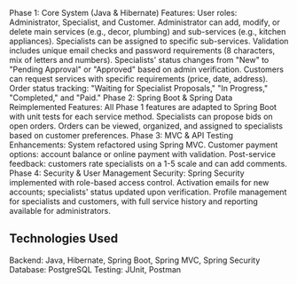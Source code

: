 Phase 1: Core System (Java & Hibernate)
Features:
User roles: Administrator, Specialist, and Customer.
Administrator can add, modify, or delete main services (e.g., decor, plumbing) and sub-services (e.g., kitchen appliances).
Specialists can be assigned to specific sub-services.
Validation includes unique email checks and password requirements (8 characters, mix of letters and numbers).
Specialists' status changes from "New" to "Pending Approval" or "Approved" based on admin verification.
Customers can request services with specific requirements (price, date, address).
Order status tracking: "Waiting for Specialist Proposals," "In Progress," "Completed," and "Paid."
Phase 2: Spring Boot & Spring Data
Reimplemented Features:
All Phase 1 features are adapted to Spring Boot with unit tests for each service method.
Specialists can propose bids on open orders.
Orders can be viewed, organized, and assigned to specialists based on customer preferences.
Phase 3: MVC & API Testing
Enhancements:
System refactored using Spring MVC.
Customer payment options: account balance or online payment with validation.
Post-service feedback: customers rate specialists on a 1-5 scale and can add comments.
Phase 4: Security & User Management
Security:
Spring Security implemented with role-based access control.
Activation emails for new accounts; specialists' status updated upon verification.
Profile management for specialists and customers, with full service history and reporting available for administrators.
## Technologies Used

Backend: Java, Hibernate, Spring Boot, Spring MVC, Spring Security
Database: PostgreSQL
Testing: JUnit, Postman
